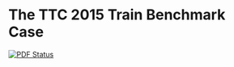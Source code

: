 # The TTC 2015 Train Benchmark Case

[![PDF Status](https://www.sharelatex.com/github/repos/FTSRG/paper-ttc15-trainbenchmark/builds/latest/badge.svg)](https://www.sharelatex.com/github/repos/FTSRG/paper-ttc15-trainbenchmark/builds/latest/output.pdf)
